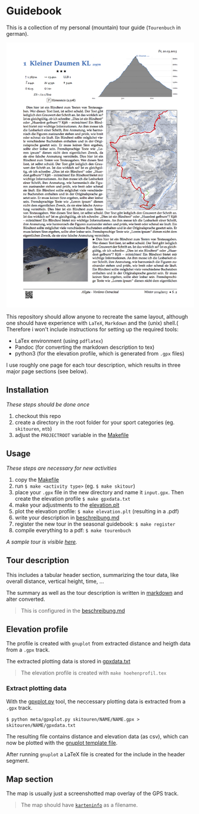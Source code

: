# Guidebook
This is a collection of my personal (mountain) tour guide (`Tourenbuch` in
german).

![Tourenbuch Latex guidebook](docs/tourenbuch.sample.png)

This repository should allow anyone to recreate the same layout, although one
should have experience with `LaTeX`, `Markdown` and the (unix) shell.(
Therefore i won't include instructions for setting up the required tools:
  * LaTex environment (using `pdflatex`)
  * Pandoc (for converting the markdown description to tex)
  * python3 (for the elevation profile, which is generated from `.gpx` files)

I use roughly one page for each tour description, which results in three major
page sections (see below).

## Installation
*These steps should be done once*

1. checkout this repo
2. create a directory in the root folder for your sport categories
(eg. `skitouren`, `mtb`)
3. adjust the `PROJECTROOT` variable in the [Makefile](meta/vorlagen/Makefile)

## Usage
*These steps are necessary for new activities*

1. copy the [Makefile](meta/vorlagen/Makefile)
2. run `$ make <activity type>` (eg. `$ make skitour`)
3. place your `.gpx` file in the new directory and name it `input.gpx`.
Then create the elevation profile `$ make gpxdata.txt`
4. make your adjustments to the [elevation.plt](meta/vorlagen/mtb/elevation.plt)
5. plot the elevation profile: `$ make elevation.plt` (resulting in a .pdf)
6. write your description in [beschreibung.md](skitouren/kl.daumen-20.03.2015/beschreibung.md)
7. register the new tour in the seasonal guidebook: `$ make register`
8. compile everything to a pdf: `$ make tourenbuch`

*A sample tour is visible [here](skitouren/kl.daumen-20.03.2015/).*
## Tour description
This includes a tabular header section, summarizing the tour data, like
overall distance, vertical height, time, ...

The summary as well as the tour description is written in
[markdown](https://en.wikipedia.org/wiki/Markdown) and alter converted.

> This is configured in the [beschreibung.md](skitouren/kl.daumen-20.03.2015/beschreibung.md)

## Elevation profile
The profile is created with `gnuplot` from extracted distance and heigth data
from a `.gpx` track.

The extracted plotting data is stored in [gpxdata.txt](skitouren/kl.daumen-20.03.2015/gpxdata.txt)

> The elevation profile is created with `make hoehenprofil.tex`

### Extract plotting data
With the [gpxplot.py](meta/gpxplot.py) tool, the neccessary plotting data is
extracted from a `.gpx` track.

```
$ python meta/gpxplot.py skitouren/NAME/NAME.gpx > skitouren/NAME/gpxdata.txt
```

The resulting file contains distance and elevation data (as csv), which can now be
plotted with the [gnuplot template file](skitouren/kl.daumen-20.03.2015/hoehenprofil.plt).

After running `gnuplot` a LaTeX file is created for the include in the
header segment.

## Map section
The map is usually just a screenshotted map overlay of the GPS track.

> The map should have [`karteninfo`](skitoren/kl.daumen-20.03.2015/karteninfo.png)
as a filename.
